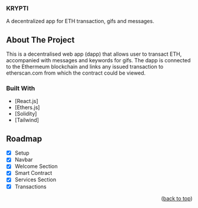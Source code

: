 <!-- PROJECT LOGO -->
<div align="left">
  <h3 align="left">KRYPTI</h3>

  <p align="left">
    A decentralized app for ETH transaction, gifs and messages.
    <!-- <br /> -->
    <!-- <br /> -->
    <!-- <a href="https://github.com/othneildrew/Best-README-Template">View Demo</a> -->
  </p>
</div>

<!-- TABLE OF CONTENTS -->
  <!--<summary>Table of Contents</summary>
  <ul>
    <li>
      <a href="#about-the-project">About The Project</a>
      <ul>
        <li><a href="#built-with">Built With</a></li>
      </ul>
    </li>
     <li>
      <a href="#getting-started">Getting Started</a>
      <ul>
        <li><a href="#prerequisites">Prerequisites</a></li>
        <li><a href="#installation">Installation</a></li>
      </ul>
    </li>

    <li><a href="#usage">Usage</a></li>
     <li><a href="#roadmap">Roadmap</a></li>
     <li><a href="#roadmap">Roadmap</a></li>
     <li><a href="#roadmap">Roadmap</a></li>
    <a href="#contact">Contact</a></li>
     <li><a href="#contributing">Contributing</a></li>
     <li><a href="#license">License</a></li>
     <li><a href="#acknowledgments">Acknowledgments</a></li> -->

  </ul>

<!-- ABOUT THE PROJECT -->

## About The Project

<!-- [![Product Name Scregen Shot][product-screenshot]](https://example.com) -->

This is a decentralised web app (dapp) that allows user to transact ETH, accompanied with messages and keywords for gifs. The dapp is connected to the Ethermeum blockchain and links any issued transaction to etherscan.com from which the contract could be viewed.

<!-- <p align="right">(<a href="#top">back to top</a>)</p> -->

### Built With

<!-- * [Next.js](https://nextjs.org/) -->

- [React.js]
- [Ethers.js]
- [Solidity]
- [Tailwind]

<!-- <p align="right">(<a href="#top">back to top</a>)</p> -->

<!-- GETTING STARTED -->

<!-- ## Getting Started

### Prerequisites

- npm
  ```sh
  npm install npm@latest -g
  ```

### Installation

1. Clone the repo
   ```sh
   git clone https://github.com/k-kaddal/krypti
   ```
2. Install NPM packages
   ```sh
   npm install
   ```

<p align="right">(<a href="#top">back to top</a>)</p> -->

<!-- USAGE EXAMPLES

## Usage

Use this space to show useful examples of how a project can be used. Additional screenshots, code examples and demos work well in this space. You may also link to more resources.

_For more examples, please refer to the [Documentation](https://example.com)_

<p align="right">(<a href="#top">back to top</a>)</p> -->

<!-- ROADMAP -->

## Roadmap

- [x] Setup
- [x] Navbar
- [x] Welcome Section
- [x] Smart Contract
- [x] Services Section
- [x] Transactions
<!-- - [ ] Deployment -->

<p align="right">(<a href="#top">back to top</a>)</p>

<!-- LICENSE -->

<!-- ## License

MIT License.

<p align="right">(<a href="#top">back to top</a>)</p> -->

<!-- CONTACT -->

<!-- ## Contact

LinkedIn: [https://www.linkedin.com/in/khaledkadal/](https://twitter.com/KhaledKaddal)

Twitter: [@khaledkaddal](https://twitter.com/KhaledKaddal)

Email: [khaledkadda@gmail.com]khaledkaddal@gmail.com

Project Repo: [https://github.com/k-kaddal/krypti](https://github.com/k-kaddal/krypti)

<p align="right">(<a href="#top">back to top</a>)</p> -->
